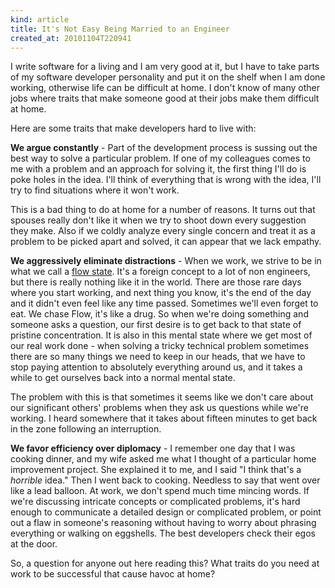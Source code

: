 ```yaml
---
kind: article
title: It's Not Easy Being Married to an Engineer
created_at: 20101104T220941
---
```

I write software for a living and I am very good at it, but I have to take parts of my software developer personality and put it on the
shelf when I am done working, otherwise life can be difficult at home. I don't know of many other jobs where traits that make someone
good at their jobs make them difficult at home.

Here are some traits that make developers hard to live with:

**We argue constantly** - Part of the development process is sussing out the best way to solve a particular problem. If one of my colleagues
comes to me with a problem and an approach for solving it, the first thing I'll do is poke holes in the idea. I'll think of everything
that is wrong with the idea, I'll try to find situations where it won't work.

This is a bad thing to do at home for a number of reasons. It turns out that spouses really don't like it when we try to shoot down every
suggestion they make. Also if we coldly analyze every single concern and treat it as a problem to be picked apart and solved, it can appear
that we lack empathy.

**We aggressively eliminate distractions** - When we work, we strive to be in what we call a [flow state](http://goo.gl/wPK7t).
It's a foreign concept to a lot of non engineers, but there is really nothing like it in the world. There are those rare days where you start
working, and next thing you know, it's the end of the day and it didn't even feel like any time passed. Sometimes we'll even forget to eat.
We chase Flow, it's like a drug. So when we're doing something and someone asks a question, our first desire is to get back to that state
of pristine concentration. It is also in this mental state where we get most of our real work done - when solving a tricky technical problem
sometimes there are so many things we need to keep in our heads, that we have to stop paying attention to absolutely everything around us,
and it takes a while to get ourselves back into a normal mental state.

The problem with this is that sometimes it seems like we don't care about our significant others' problems when they ask us questions while
we're working. I heard somewhere that it takes about fifteen minutes to get back in the zone following an interruption. 

**We favor efficiency over diplomacy** - I remember one day that I was cooking dinner, and my wife asked me what I thought of a particular
home improvement project. She explained it to me, and I said "I think that's a *horrible* idea." Then I went back to cooking. Needless to say that
went over like a lead balloon. At work, we don't spend much time mincing words. If we're discussing intricate concepts or complicated
problems, it's hard enough to communicate a detailed design or complicated problem, or point out a flaw in someone's reasoning without
having to worry about phrasing everything or walking on eggshells. The best developers check their egos at the door.

So, a question for anyone out here reading this? What traits do you need at work to be successful that cause havoc at home?
